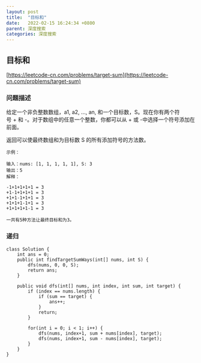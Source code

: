 ```yaml
---
layout: post
title:  "目标和"
date:   2022-02-15 16:24:34 +0800
parent: 深度搜索
categories: 深度搜索
---
```


## 目标和
[https://leetcode-cn.com/problems/target-sum](https://leetcode-cn.com/problems/target-sum)

### 问题描述
给定一个非负整数数组，a1, a2, ..., an, 和一个目标数，S。现在你有两个符号 + 和 -。对于数组中的任意一个整数，你都可以从 + 或 -中选择一个符号添加在前面。

返回可以使最终数组和为目标数 S 的所有添加符号的方法数。
```
示例：

输入：nums: [1, 1, 1, 1, 1], S: 3
输出：5
解释：

-1+1+1+1+1 = 3
+1-1+1+1+1 = 3
+1+1-1+1+1 = 3
+1+1+1-1+1 = 3
+1+1+1+1-1 = 3

一共有5种方法让最终目标和为3。
```

### 递归
```
class Solution {
    int ans = 0;
    public int findTargetSumWays(int[] nums, int S) {
        dfs(nums, 0, 0, S);
        return ans;
    }

    public void dfs(int[] nums, int index, int sum, int target) {
        if (index == nums.length) {
            if (sum == target) {
                ans++;
            }
            return;
        }

        for(int i = 0; i < 1; i++) {
            dfs(nums, index+1, sum + nums[index], target);
            dfs(nums, index+1, sum - nums[index], target);
        }
    }
}
```